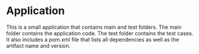 # Application
This is a small application that contains main and test folders.
The main folder contains the application code.
The test folder contains the test cases.
It also includes a pom.xml file that lists all dependencies as well as the artifact name and version.

